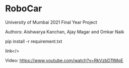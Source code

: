 # RoboCar

University of Mumbai 2021
Final Year Project

Authors: Aishwarya Kanchan, Ajay Magar and Omkar Naik

pip install -r requirement.txt

<a herf='www.google.com'>link</>

Video: https://www.youtube.com/watch?v=RkVzbDTtMqE 
